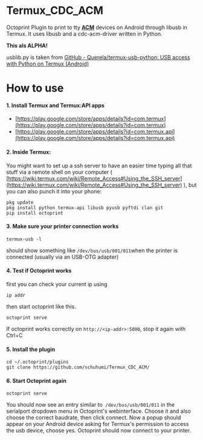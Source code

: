 # Termux_CDC_ACM

Octoprint Plugin to print to tty **<u>ACM</u>** devices on Android through libusb in Termux. It uses libusb and a cdc-acm-driver written in Python.

**This als ALPHA!**

usblib.py is taken from [GitHub - Querela/termux-usb-python: USB access with Python on Termux (Android)](https://github.com/Querela/termux-usb-python)

# How to use

#### 1. Install Termux and Termux:API apps
 - [https://play.google.com/store/apps/details?id=com.termux](https://play.google.com/store/apps/details?id=com.termux)
 - [https://play.google.com/store/apps/details?id=com.termux.api](https://play.google.com/store/apps/details?id=com.termux.api)

#### 2. Inside Termux:
You might want to set up a ssh server to have an easier time typing all that stuff via a remote shell on your computer ( [https://wiki.termux.com/wiki/Remote_Access#Using_the_SSH_server](https://wiki.termux.com/wiki/Remote_Access#Using_the_SSH_server) ), but you can also punch it into your phone:

```shell
pkg update
pkg install python termux-api libusb pyusb pyftdi clan git
pip install octoprint
```

#### 3. Make sure your printer connection works

```shell
termux-usb -l
```

should show something like `/dev/bus/usb/001/011`when the printer is connected (usually via an USB-OTG adapter)

#### 4. Test if Octoprint works

first you can check your current ip using

```shell
ip addr
```

then start octoprint like this.

```shell
octoprint serve
```

If octoprint works correctly on `http://<ip-addr>:5000`, stop it again with Ctrl+C

#### 5. Install the plugin

```shell
cd ~/.octoprint/plugins
git clone https://github.com/schuhumi/Termux_CDC_ACM/
```

#### 6. Start Octoprint again

```shell
octoprint serve
```

You should now see an entry similar to` /dev/bus/usb/001/011` in the serialport dropdown menu in Octoprint's webinterface. Choose it and also choose the correct baudrate, then click connect. Now a popup should appear on your Android device asking for Termux's permission to access the usb device, choose yes. Octoprint should now connect to your printer.
